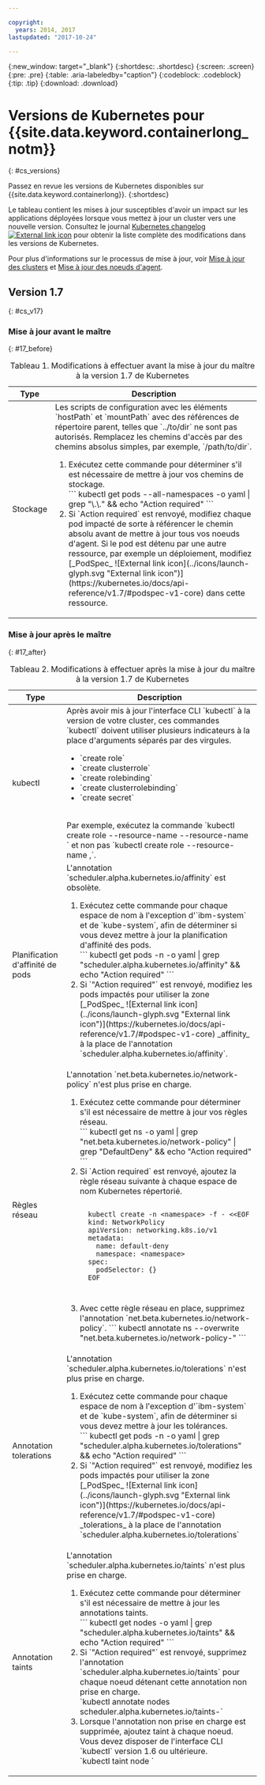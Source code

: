 ```yaml
---

copyright:
  years: 2014, 2017
lastupdated: "2017-10-24"

---
```


{:new_window: target="_blank"}
{:shortdesc: .shortdesc}
{:screen: .screen}
{:pre: .pre}
{:table: .aria-labeledby="caption"}
{:codeblock: .codeblock}
{:tip: .tip}
{:download: .download}

# Versions de Kubernetes pour {{site.data.keyword.containerlong_notm}}
{: #cs_versions}

Passez en revue les versions de Kubernetes disponibles sur {{site.data.keyword.containerlong}}.
{:shortdesc}

Le tableau contient les mises à jour susceptibles d'avoir un impact sur les applications déployées lorsque vous mettez à jour un cluster vers une nouvelle version. Consultez le journal [Kubernetes changelog ![External link icon](../icons/launch-glyph.svg "External link icon")](https://github.com/kubernetes/kubernetes/blob/master/CHANGELOG.md) pour obtenir la liste complète des modifications dans les versions de Kubernetes.

Pour plus d'informations sur le processus de mise à jour, voir [Mise à jour des clusters](cs_cluster.html#cs_cluster_update) et [Mise à jour des noeuds d'agent](cs_cluster.html#cs_cluster_worker_update).



## Version 1.7
{: #cs_v17}

### Mise à jour avant le maître
{: #17_before}

<table summary="Mises à jour de Kubernetes pour les versions 1.7 et 1.6">
<caption>Tableau 1. Modifications à effectuer avant la mise à jour du maître à la version 1.7 de Kubernetes</caption>
<thead>
<tr>
<th>Type</th>
<th>Description
</tr>
</thead>
<tbody>
<tr>
<td>Stockage</td>
<td>Les scripts de configuration avec les éléments `hostPath` et `mountPath` avec des références de répertoire parent, telles que `../to/dir` ne sont pas autorisés. Remplacez les chemins d'accès par des chemins absolus simples, par exemple, `/path/to/dir`.
<ol>
  <li>Exécutez cette commande pour déterminer s'il est nécessaire de mettre à jour vos chemins de stockage.</br>
  ```
  kubectl get pods --all-namespaces -o yaml | grep "\.\." && echo "Action required"
  ```
  </br>

  <li>Si `Action required` est renvoyé, modifiez chaque pod impacté de sorte à référencer le chemin absolu avant de mettre à jour tous vos noeuds d'agent. Si le pod est détenu par une autre ressource, par exemple un déploiement, modifiez [_PodSpec_ ![External link icon](../icons/launch-glyph.svg "External link icon")](https://kubernetes.io/docs/api-reference/v1.7/#podspec-v1-core) dans cette ressource.
</ol>
</td>
</tr>
</tbody>
</table>

### Mise à jour après le maître
{: #17_after}

<table summary="Mises à jour de Kubernetes pour les versions 1.7 et 1.6">
<caption>Tableau 2. Modifications à effectuer après la mise à jour du maître à la version 1.7 de Kubernetes</caption>
<thead>
<tr>
<th>Type</th>
<th>Description
</tr>
</thead>
<tbod>
<tr>
<td>kubectl</td>
<td>Après avoir mis à jour l'interface CLI `kubectl` à la version de votre cluster, ces commandes `kubectl` doivent utiliser plusieurs indicateurs à la place d'arguments séparés par des virgules. <ul>
 <li>`create role`
 <li>`create clusterrole`
 <li>`create rolebinding`
 <li>`create clusterrolebinding`
 <li>`create secret`
 </ul>
</br>  Par exemple, exécutez la commande `kubectl create role --resource-name <x> --resource-name <y>` et non pas `kubectl create role --resource-name <x>,<y>`.</td>
</tr>
<tr>
<td>Planification d'affinité de pods</td>
<td> L'annotation `scheduler.alpha.kubernetes.io/affinity` est obsolète.
<ol>
  <li>Exécutez cette commande pour chaque espace de nom à l'exception d'`ibm-system` et de `kube-system`, afin de déterminer si vous devez mettre à jour la planification d'affinité des pods.</br>
  ```
  kubectl get pods -n <namespace> -o yaml | grep "scheduler.alpha.kubernetes.io/affinity" && echo "Action required"
  ```
  </br>
  <li>Si `"Action required"` est renvoyé, modifiez les pods impactés pour utiliser la zone [_PodSpec_ ![External link icon](../icons/launch-glyph.svg "External link icon")](https://kubernetes.io/docs/api-reference/v1.7/#podspec-v1-core) _affinity_ à la place de l'annotation `scheduler.alpha.kubernetes.io/affinity`.
</ol>
</tr>
<tr>
<td>Règles réseau</td>
<td>L'annotation `net.beta.kubernetes.io/network-policy` n'est plus prise en charge.
<ol>
  <li>Exécutez cette commande pour déterminer s'il est nécessaire de mettre à jour vos règles réseau.</br>
  ```
  kubectl get ns -o yaml | grep "net.beta.kubernetes.io/network-policy" | grep "DefaultDeny" && echo "Action required"
  ```
  <li>Si `Action required` est renvoyé, ajoutez la règle réseau suivante à chaque espace de nom Kubernetes répertorié.</br>

  <pre class="codeblock">
  <code>
  kubectl create -n &lt;namespace&gt; -f - &lt;&lt;EOF
  kind: NetworkPolicy
  apiVersion: networking.k8s.io/v1
  metadata:
    name: default-deny
    namespace: &lt;namespace&gt;
  spec:
    podSelector: {}
  EOF
  </code>
  </pre>

  <li> Avec cette règle réseau en place, supprimez l'annotation `net.beta.kubernetes.io/network-policy`.
  ```
  kubectl annotate ns <namespace> --overwrite "net.beta.kubernetes.io/network-policy-"
  ```
  </ol>
</tr>
<tr>
<td>Annotation tolerations</td>
<td>L'annotation `scheduler.alpha.kubernetes.io/tolerations` n'est plus prise en charge.
<ol>
  <li>Exécutez cette commande pour chaque espace de nom à l'exception d'`ibm-system` et de `kube-system`, afin de déterminer si vous devez mettre à jour les tolérances.</br>
  ```
  kubectl get pods -n <namespace> -o yaml | grep "scheduler.alpha.kubernetes.io/tolerations" && echo "Action required"
  ```
  </br>

  <li>Si `"Action required"` est renvoyé, modifiez les pods impactés pour utiliser la zone [_PodSpec_ ![External link icon](../icons/launch-glyph.svg "External link icon")](https://kubernetes.io/docs/api-reference/v1.7/#podspec-v1-core) _tolerations_ à la place de l'annotation `scheduler.alpha.kubernetes.io/tolerations`
</ol>
</tr>
<tr>
<td>Annotation taints</td>
<td>L'annotation `scheduler.alpha.kubernetes.io/taints` n'est plus prise en charge.
<ol>
  <li>Exécutez cette commande pour déterminer s'il est nécessaire de mettre à jour les annotations taints.</br>
  ```
  kubectl get nodes -o yaml | grep "scheduler.alpha.kubernetes.io/taints" && echo "Action required"
  ```
  <li>Si `"Action required"` est renvoyé, supprimez l'annotation `scheduler.alpha.kubernetes.io/taints` pour chaque noeud détenant cette annotation non prise en charge.</br>
  `kubectl annotate nodes <node> scheduler.alpha.kubernetes.io/taints-`
  <li>Lorsque l'annotation non prise en charge est supprimée, ajoutez taint à chaque noeud. Vous devez disposer de l'interface CLI `kubectl` version 1.6 ou ultérieure.</br>
  `kubectl taint node <node> <taint>`
  </ol>
</tr>
</tbody>
</table></staging>
